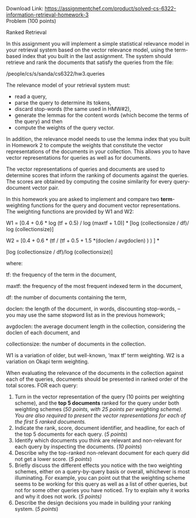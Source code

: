 Download Link: https://assignmentchef.com/product/solved-cs-6322-information-retrieval-homework-3
<br>
Problem  (100 points)

Ranked Retrieval

In this assignment you will implement a simple statistical relevance model in your retrieval system based on the vector relevance model, using the term-based index that you built in the last assignment. The system should retrieve and rank the documents that satisfy the queries from the file:




/people/cs/s/sanda/cs6322/hw3.queries




The relevance model of your retrieval system must:

<ul>

 <li>read a query,</li>

 <li>parse the query to determine its tokens,</li>

 <li>discard stop-words (the same used in HMW#2),</li>

 <li>generate the lemmas for the content words (which become the terms of the query) and then</li>

 <li>compute the weights of the query vector.</li>

</ul>

In addition, the relevance model needs to use the lemma index that you built in Homework 2 to compute the weights that constitute the vector representations of the documents in your collection. This allows you to have vector representations for queries as well as for documents.







The vector representations of queries and documents are used to determine scores that inform the ranking of documents against the queries. The scores are obtained by computing the cosine similarity for every query-document vector pair.

In this homework you are asked to implement and compare two <strong>term</strong>-weighting functions for the query and document vector representations. The weighting functions are provided by W1 and W2:




W1              = [0.4 + 0.6 * log (tf + 0.5) / log (maxtf + 1.0)]                           * [log (collectionsize / df)/ log (collectionsize)]

W2              = [0.4 + 0.6 * (tf / (tf + 0.5 + 1.5 *(doclen / avgdoclen) ) ) ] *

[log (collectionsize / df)/log (collectionsize)]

where:

tf:               the frequency of the term in the document,




maxtf:         the frequency of the most frequent indexed                           term in the document,




df:              the number of documents containing the                           term,




doclen:        the length of the document, in words, discounting stop-words, – you may use the same stopword list as in the previous homework;




avgdoclen:   the average document length in the                           collection, considering the doclen of each document, and




collectionsize:   the number of documents in the collection.




W1 is a variation of older, but well-known, ‘max tf’ term weighting. W2 is a variation on Okapi term weighting.




When evaluating the relevance of the documents in the collection against each of the queries, documents should be presented in ranked order of the total scores. FOR each query:




<ol>

 <li>Turn in the vector representation of the query (10 points per weighting scheme), and the <strong>top 5 documents</strong> ranked for the query under both weighting schemes (<em>50 points, with 25 points per weighting scheme). You are also required to present the vector representations for each of the first 5 ranked documents. </em></li>

 <li>Indicate the rank, score, document identifier, and headline, for each of the top 5 documents for each query. (<em>5 points</em>)</li>

 <li>Identify which documents you think are relevant and non-relevant for each query by inspecting the documents. (<em>10 points</em>)</li>

 <li>Describe why the top-ranked non-relevant document for each query did not get a lower score. (<em>5 points</em>)</li>

 <li>Briefly discuss the different effects you notice with the two weighting schemes, either on a query-by-query basis or overall, whichever is most illuminating. For example, you can point out that the weighting scheme seems to be working for this query as well as a list of other queries, but not for some other queries you have noticed. Try to explain why it works and why it does not work. (<em>5 points) </em></li>

 <li>Describe the design decisions you made in building your ranking system. (<em>5 points</em>)</li>

</ol>








